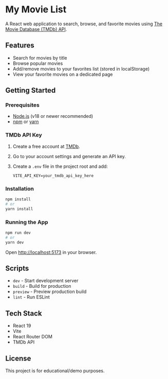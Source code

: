 # My Movie List

A React web application to search, browse, and favorite movies using [The Movie Database (TMDb) API](https://www.themoviedb.org/documentation/api).

## Features

- Search for movies by title
- Browse popular movies
- Add/remove movies to your favorites list (stored in localStorage)
- View your favorite movies on a dedicated page

## Getting Started

### Prerequisites

- [Node.js](https://nodejs.org/) (v18 or newer recommended)
- [npm](https://www.npmjs.com/) or [yarn](https://yarnpkg.com/)

### TMDb API Key

1. Create a free account at [TMDb](https://www.themoviedb.org/).
2. Go to your account settings and generate an API key.
3. Create a `.env` file in the project root and add:

   ```
   VITE_API_KEY=your_tmdb_api_key_here
   ```

### Installation

```bash
npm install
# or
yarn install
```

### Running the App

```bash
npm run dev
# or
yarn dev
```

Open [http://localhost:5173](http://localhost:5173) in your browser.

## Scripts

- `dev` - Start development server
- `build` - Build for production
- `preview` - Preview production build
- `lint` - Run ESLint

## Tech Stack

- React 19
- Vite
- React Router DOM
- TMDb API

## License

This project is for educational/demo purposes.

